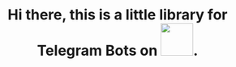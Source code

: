 <h1 align="center"> Hi there, this is a little library for Telegram Bots on <img height="64" width="64" src="https://unpkg.com/simple-icons@v10/icons/dotnet.svg/#fffff" />.</h1>


